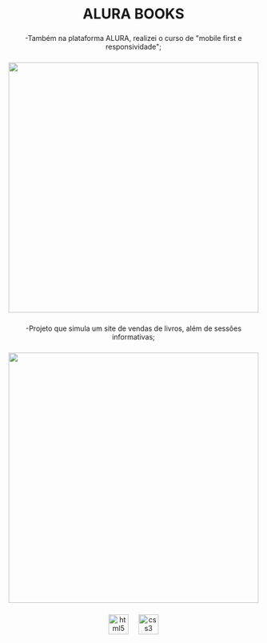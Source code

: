 <h1 align="center">ALURA BOOKS</h1>

###

<p align="center">-Também na plataforma ALURA, realizei o curso de "mobile first e responsividade";</p>

###

<div align="center">
  <img height="500" src="https://github.com/user-attachments/assets/cb1033ce-569d-4edb-9863-2ac1475e449c"  />
</div>

###

<p align="center">-Projeto que simula um site de vendas de livros, além de sessões informativas;</p>

###

<div align="center">
  <img height="500" src="https://github.com/user-attachments/assets/2eb26e4b-0179-44e5-b1eb-90f85dbd904f"  />
</div>

###

<div align="center">
  <img src="https://cdn.jsdelivr.net/gh/devicons/devicon/icons/html5/html5-original.svg" height="40" alt="html5 logo"  />
  <img width="12" />
  <img src="https://cdn.jsdelivr.net/gh/devicons/devicon/icons/css3/css3-original.svg" height="40" alt="css3 logo"  />
</div>

###
